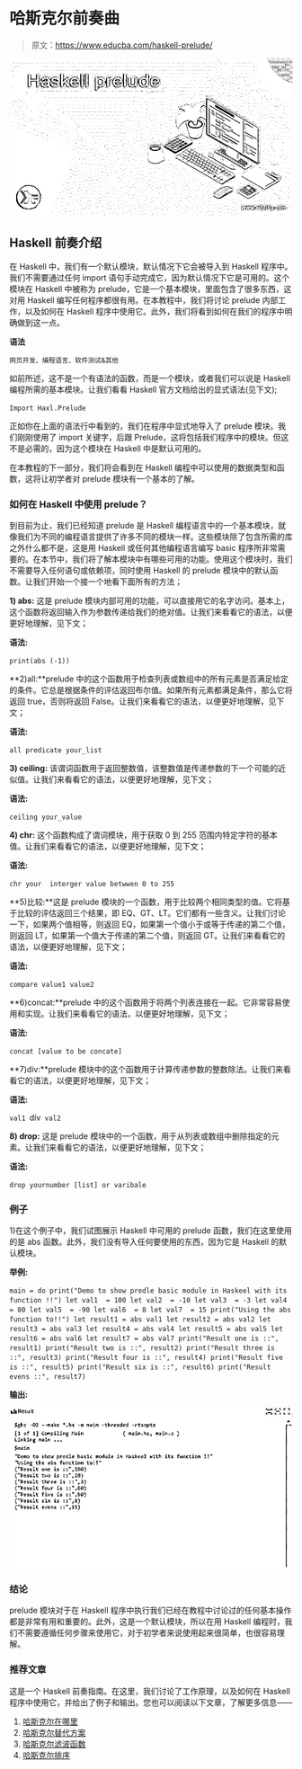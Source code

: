 # 哈斯克尔前奏曲

> 原文：<https://www.educba.com/haskell-prelude/>

![Haskell prelude](img/e13ad818be7440a061a61eb673a93721.png)



## Haskell 前奏介绍

在 Haskell 中，我们有一个默认模块，默认情况下它会被导入到 Haskell 程序中。我们不需要通过任何 import 语句手动完成它，因为默认情况下它是可用的。这个模块在 Haskell 中被称为 prelude，它是一个基本模块，里面包含了很多东西，这对用 Haskell 编写任何程序都很有用。在本教程中，我们将讨论 prelude 内部工作，以及如何在 Haskell 程序中使用它。此外，我们将看到如何在我们的程序中明确做到这一点。

**语法**

<small>网页开发、编程语言、软件测试&其他</small>

如前所述，这不是一个有语法的函数，而是一个模块，或者我们可以说是 Haskell 编程所需的基本模块。让我们看看 Haskell 官方文档给出的显式语法(见下文);

`Import Haxl.Prelude`

正如你在上面的语法行中看到的，我们在程序中显式地导入了 prelude 模块。我们刚刚使用了 import 关键字，后跟 Prelude，这将包括我们程序中的模块。但这不是必需的，因为这个模块在 Haskell 中是默认可用的。

在本教程的下一部分，我们将会看到在 Haskell 编程中可以使用的数据类型和函数，这将让初学者对 prelude 模块有一个基本的了解。

### 如何在 Haskell 中使用 prelude？

到目前为止，我们已经知道 prelude 是 Haskell 编程语言中的一个基本模块，就像我们为不同的编程语言提供了许多不同的模块一样。这些模块除了包含所需的库之外什么都不是，这是用 Haskell 或任何其他编程语言编写 basic 程序所非常需要的。在本节中，我们将了解本模块中有哪些可用的功能。使用这个模块时，我们不需要导入任何语句或依赖项，同时使用 Haskell 的 prelude 模块中的默认函数。让我们开始一个接一个地看下面所有的方法；

**1) abs:** 这是 prelude 模块内部可用的功能，可以直接用它的名字访问。基本上，这个函数将返回输入作为参数传递给我们的绝对值。让我们来看看它的语法，以便更好地理解，见下文；

**语法:**

`print(abs (-1))`

**2)all:**prelude 中的这个函数用于检查列表或数组中的所有元素是否满足给定的条件。它总是根据条件的评估返回布尔值。如果所有元素都满足条件，那么它将返回 true，否则将返回 False。让我们来看看它的语法，以便更好地理解，见下文；

**语法:**

`all predicate your_list`

**3) ceiling:** 该谓词函数用于返回整数值，该整数值是传递参数的下一个可能的近似值。让我们来看看它的语法，以便更好地理解，见下文；

**语法:**

`ceiling your_value`

**4) chr:** 这个函数构成了谓词模块，用于获取 0 到 255 范围内特定字符的基本值。让我们来看看它的语法，以便更好地理解，见下文；

**语法:**

`chr your  interger value betwwen 0 to 255`

**5)比较:**这是 prelude 模块的一个函数，用于比较两个相同类型的值。它将基于比较的评估返回三个结果，即 EQ、GT、LT。它们都有一些含义。让我们讨论一下，如果两个值相等，则返回 EQ，如果第一个值小于或等于传递的第二个值，则返回 LT，如果第一个值大于传递的第二个值，则返回 GT。让我们来看看它的语法，以便更好地理解，见下文；

**语法:**

`compare value1 value2`

**6)concat:**prelude 中的这个函数用于将两个列表连接在一起。它非常容易使用和实现。让我们来看看它的语法，以便更好地理解，见下文；

**语法:**

`concat [value to be concate]`

**7)div:**prelude 模块中的这个函数用于计算传递参数的整数除法。让我们来看看它的语法，以便更好地理解，见下文；

**语法:**

`val1 `div` val2`

**8) drop:** 这是 prelude 模块中的一个函数，用于从列表或数组中删除指定的元素。让我们来看看它的语法，以便更好地理解，见下文；

**语法:**

`drop yournumber [list] or varibale`

### 例子

1)在这个例子中，我们试图展示 Haskell 中可用的 prelude 函数，我们在这里使用的是 abs 函数。此外，我们没有导入任何要使用的东西，因为它是 Haskell 的默认模块。

**举例:**

`main = do
print("Demo to show predle basic module in Haskeel with its function !!")
let val1  = 100
let val2  = -10
let val3  = -3
let val4  = 80
let val5  = -90
let val6  = 8
let val7  = 15
print("Using the abs function to!!")
let result1 = abs val1
let result2 = abs val2
let result3 = abs val3
let result4 = abs val4
let result5 = abs val5
let result6 = abs val6
let result7 = abs val7
print("Result one is ::", result1)
print("Result two is ::", result2)
print("Result three is ::", result3)
print("Result four is ::", result4)
print("Result five is ::", result5)
print("Result six is ::", result6)
print("Result evens ::", result7)`

**输出:**

![Haskell prelude output](img/84af187caeb52b471ea3402bda740607.png)



### 结论

prelude 模块对于在 Haskell 程序中执行我们已经在教程中讨论过的任何基本操作都是非常有用和重要的。此外，这是一个默认模块，所以在用 Haskell 编程时，我们不需要遵循任何步骤来使用它，对于初学者来说使用起来很简单，也很容易理解。

### 推荐文章

这是一个 Haskell 前奏指南。在这里，我们讨论了工作原理，以及如何在 Haskell 程序中使用它，并给出了例子和输出。您也可以阅读以下文章，了解更多信息——

1.  [哈斯克尔在哪里](https://www.educba.com/haskell-where/)
2.  [哈斯克尔替代方案](https://www.educba.com/haskell-alternatives/)
3.  [哈斯克尔滤波函数](https://www.educba.com/haskell-filter-function/)
4.  [哈斯克尔排序](https://www.educba.com/haskell-sort/)





